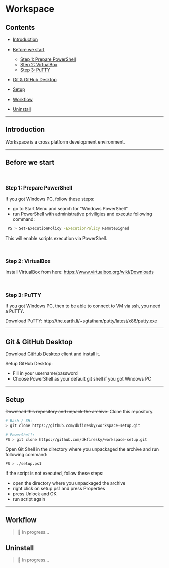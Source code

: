 # Workspace

## Contents

- [Introduction](#introduction)
- [Before we start](#before-we-start)
  - [Step 1: Prepare PowerShell](#step-1-prepare-powershell)
  - [Step 2: VirtualBox](#step-2-virtualbox)
  - [Step 3: PuTTY](#step-3-putty)


- [Git & GitHub Desktop](#git--github-desktop)
- [Setup](#setup)
- [Workflow](#workflow)
- [Uninstall](#uninstall)

----

## Introduction

Workspace is a cross platform development environment.

----

## Before we start

<br>

### Step 1: Prepare PowerShell

If you got Windows PC, follow these steps:

 - go to Start Menu and search for "Windows PowerShell"
 - run PowerShell with administrative priviligies and execute following command:
```sh
 PS > Set-ExecutionPolicy -ExecutionPolicy RemoteSigned
```

This will enable scripts execution via PowerShell.

<br>

### Step 2: VirtualBox

Install VirtualBox from here: https://www.virtualbox.org/wiki/Downloads

<br>

### Step 3: PuTTY

If you got Windows PC, then to be able to connect to VM via ssh, you need a PuTTY.

Download PuTTY: http://the.earth.li/~sgtatham/putty/latest/x86/putty.exe

---

## Git & GitHub Desktop

Download [GitHub Desktop](https://github-windows.s3.amazonaws.com/GitHubSetup.exe) client and install it.

Setup GitHub Desktop:
 - Fill in your username/password
 - Choose PowerShell as your default git shell if you got Windows PC

---

## Setup

~~Download this repository and unpack the archive.~~ Clone this repository.

```sh
# Bash / SH:
> git clone https://github.com/dkfiresky/workspace-setup.git
```

```sh
# PowerShell:
PS > git clone https://github.com/dkfiresky/workspace-setup.git
```

Open Git Shell in the directory where you unpackaged the archive and run following command:

```sh
PS > ./setup.ps1
```

If the script is not executed, follow these steps:
 - open the directory where you unpackaged the archive
 - right click on setup.ps1 and press Properties
 - press Unlock and OK
 - run script again

---

## Workflow

> :construction: In progress...

## Uninstall

> :construction: In progress...
